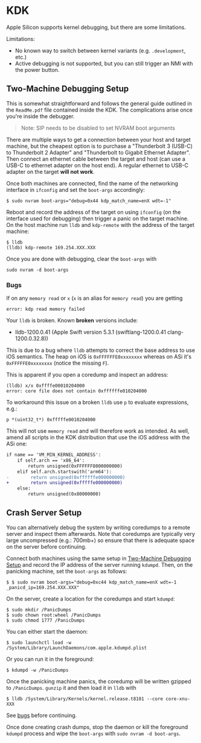KDK
===

Apple Silicon supports kernel debugging, but there are some limitations.

<!-- Amend once limitations are investigated and solved -->
Limitations:
* No known way to switch between kernel variants (e.g. `.development`, etc.)
* Active debugging is not supported, but you can still trigger an NMI with the
  power button.

## Two-Machine Debugging Setup

This is somewhat straightforward and follows the general guide outlined in the
`ReadMe.pdf` file contained inside the KDK. The complications arise once you're
inside the debugger.

> Note: SIP needs to be disabled to set NVRAM boot arguments

There are multiple ways to get a connection between your host and target machine,
but the cheapest option is to purchase a "Thunderbolt 3 (USB-C) to Thunderbolt 2 Adapter"
and "Thunderbolt to Gigabit Ethernet Adapter". Then connect an ethernet cable
between the target and host (can use a USB-C to ethernet adapter on the host end).
A regular ethernet to USB-C adapter on the target **will not work**.

Once both machines are connected, find the name of the networking interface in
`ifconfig` and set the `boot-args` accordingly:

```
$ sudo nvram boot-args="debug=0x44 kdp_match_name=enX wdt=-1"
```

Reboot and record the address of the target on using `ifconfig` (on the interface
used for debugging) then trigger a panic on the target machine. On the host machine run `lldb`
and `kdp-remote` with the address of the target machine:

```
$ lldb
(lldb) kdp-remote 169.254.XXX.XXX
```

Once you are done with debugging, clear the `boot-args` with

```
sudo nvram -d boot-args
```

### Bugs

If on any `memory read` or `x` (`x` is an alias for `memory read`) you are getting
```
error: kdp read memory failed
```

Your `lldb` is broken. Known **broken** versions include:
* lldb-1200.0.41 (Apple Swift version 5.3.1 (swiftlang-1200.0.41 clang-1200.0.32.8))

This is due to a bug where `lldb` attempts to correct the base address to use iOS
semantics. The heap on iOS is `0xFFFFFFE0xxxxxxxx` whereas on ASi it's `0xFFFFFE0xxxxxxxx` (notice the missing `F`). 

This is apparent if you open a coredump and inspect an address:

```
(lldb) x/x 0xffffe00010204000
error: core file does not contain 0xffffffe010204000
```

To workaround this issue on a broken `lldb` use `p` to evaluate expressions, e.g.:

```
p *(uint32_t*) 0xfffffe0010204000
```

This will not use `memory read` and will therefore work as intended. As well,
amend all scripts in the KDK distribution that use the iOS address with the ASi
one:

```diff
if name == 'VM_MIN_KERNEL_ADDRESS':
    if self.arch == 'x86_64':
        return unsigned(0xFFFFFF8000000000)
    elif self.arch.startswith('arm64'):
-        return unsigned(0xffffffe000000000)
+        return unsigned(0xfffffe000000000)
    else:
        return unsigned(0x80000000)
```

## Crash Server Setup

You can alternatively debug the system by writing coredumps to a remote server
and inspect them afterwards. Note that coredumps are typically very large uncompressed
(e.g.: 700mb+) so ensure that there is adequate space on the server before continuing.

Connect both machines using the same setup in [Two-Machine Debugging Setup](#two-machine-debugging-setup) and record the IP address of the server running
`kdumpd`. Then, on the panicking machine, set the `boot-args` as follows:

```
$ $ sudo nvram boot-args="debug=0xc44 kdp_match_name=enX wdt=-1 _panicd_ip=169.254.XXX.XXX"
```

On the server, create a location for the coredumps and start `kdumpd`:

```
$ sudo mkdir /PanicDumps
$ sudo chown root:wheel /PanicDumps
$ sudo chmod 1777 /PanicDumps
```

You can either start the daemon:

```
$ sudo launchctl load -w /System/Library/LaunchDaemons/com.apple.kdumpd.plist
```

Or you can run it in the foreground:

```
$ kdumpd -w /PanicDumps
```

Once the panicking machine panics, the coredump will be written gzipped to
`/PanicDumps`. `gunzip` it and then load it in `lldb` with

```
$ lldb /System/Library/Kernels/kernel.release.t8101 --core core-xnu-XXX
```

See [bugs](#bugs) before continuing.

Once done creating crash dumps, stop the daemon or kill the foreground `kdumpd`
process and wipe the `boot-args` with `sudo nvram -d boot-args`.